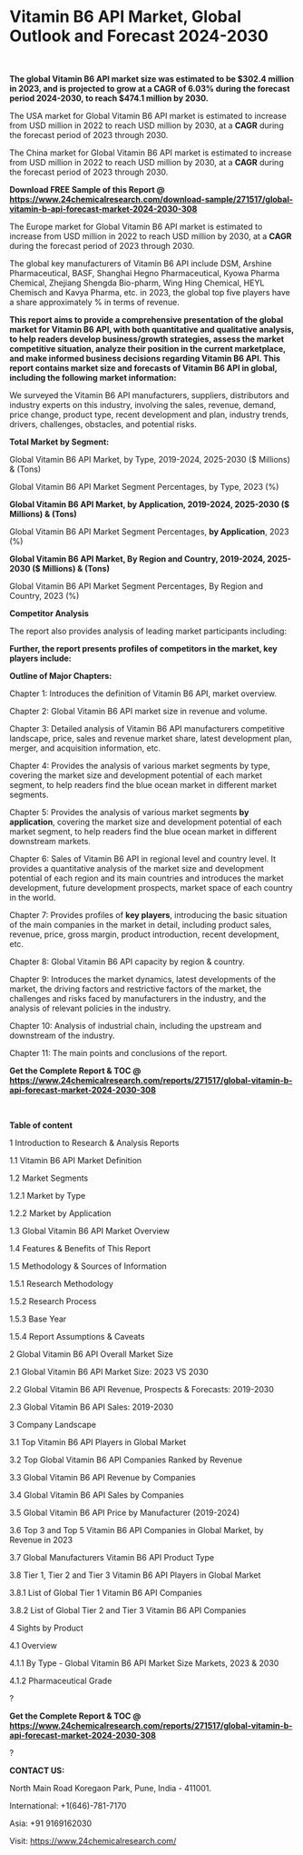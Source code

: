 <h1>Vitamin B6 API Market, Global Outlook and Forecast 2024-2030</h1><br/><p><strong>The global Vitamin B6 API market size was estimated to be $302.4 million in 2023, and is projected to grow at a <strong>CAGR</strong> of 6.03% during the forecast period 2024-2030, to reach $474.1 million by 2030.</strong></p>
 
 
 
 <p>The USA market for Global Vitamin B6 API market is estimated to increase from USD million in 2022 to reach USD million by 2030, at a <strong>CAGR</strong> during the forecast period of 2023 through 2030.</p>
 
 
 
 <p>The China market for Global Vitamin B6 API market is estimated to increase from USD million in 2022 to reach USD million by 2030, at a <strong>CAGR</strong> during the forecast period of 2023 through 2030.</p>
 
 
 
 <div><b>Download FREE Sample of this Report @ <a href="https://www.24chemicalresearch.com/download-sample/271517/global-vitamin-b-api-forecast-market-2024-2030-308">https://www.24chemicalresearch.com/download-sample/271517/global-vitamin-b-api-forecast-market-2024-2030-308</a></b></div>
 
 
 
 <p>The Europe market for Global Vitamin B6 API market is estimated to increase from USD million in 2022 to reach USD million by 2030, at a <strong>CAGR</strong> during the forecast period of 2023 through 2030.</p>
 
 
 
 <p>The global key manufacturers of Vitamin B6 API include DSM, Arshine Pharmaceutical, BASF, Shanghai Hegno Pharmaceutical, Kyowa Pharma Chemical, Zhejiang Shengda Bio-pharm, Wing Hing Chemical, HEYL Chemisch and Kavya Pharma, etc. in 2023, the global top five players have a share approximately % in terms of revenue.</p>
 
 
 
 <p><strong>This report aims to provide a comprehensive presentation of the global market for Vitamin B6 API, with both quantitative and qualitative analysis, to help readers develop business/growth strategies, assess the market competitive situation, analyze their position in the current marketplace, and make informed business decisions regarding Vitamin B6 API. This report contains market size and forecasts of Vitamin B6 API in global, including the following market information:</strong></p>
 
 
 
 <p>We surveyed the Vitamin B6 API manufacturers, suppliers, distributors and industry experts on this industry, involving the sales, revenue, demand, price change, product type, recent development and plan, industry trends, drivers, challenges, obstacles, and potential risks.</p>
 
 
 
 <p><strong>Total Market by Segment:</strong></p>
 
 
 
 <p>Global Vitamin B6 API Market, by Type, 2019-2024, 2025-2030 ($ Millions) & (Tons)</p>
 
 
 
 <p>Global Vitamin B6 API Market Segment Percentages, by Type, 2023 (%)</p>
 
 
 
 <p><strong>Global Vitamin B6 API Market, <strong>by Application</strong>, 2019-2024, 2025-2030 ($ Millions) & (Tons)</strong></p>
 
 
 
 <p>Global Vitamin B6 API Market Segment Percentages, <strong>by Application</strong>, 2023 (%)</p>
 
 
 
 <p><strong>Global Vitamin B6 API Market, By Region and Country, 2019-2024, 2025-2030 ($ Millions) & (Tons)</strong></p>
 
 
 
 <p>Global Vitamin B6 API Market Segment Percentages, By Region and Country, 2023 (%)</p>
 
 
 
 <p><strong>Competitor Analysis</strong></p>
 
 
 
 <p>The report also provides analysis of leading market participants including:</p>
 
 
 
 <p><strong>Further, the report presents profiles of competitors in the market, <strong>key players</strong> include:</strong></p>
 
 
 
 <p><strong>Outline of Major Chapters:</strong></p>
 
 
 
 <p>Chapter 1: Introduces the definition of Vitamin B6 API, market overview.</p>
 
 
 
 <p>Chapter 2: Global Vitamin B6 API market size in revenue and volume.</p>
 
 
 
 <p>Chapter 3: Detailed analysis of Vitamin B6 API manufacturers competitive landscape, price, sales and revenue market share, latest development plan, merger, and acquisition information, etc.</p>
 
 
 
 <p>Chapter 4: Provides the analysis of various market segments by type, covering the market size and development potential of each market segment, to help readers find the blue ocean market in different market segments.</p>
 
 
 
 <p>Chapter 5: Provides the analysis of various market segments <strong>by application</strong>, covering the market size and development potential of each market segment, to help readers find the blue ocean market in different downstream markets.</p>
 
 
 
 <p>Chapter 6: Sales of Vitamin B6 API in regional level and country level. It provides a quantitative analysis of the market size and development potential of each region and its main countries and introduces the market development, future development prospects, market space of each country in the world.</p>
 
 
 
 <p>Chapter 7: Provides profiles of <strong>key players</strong>, introducing the basic situation of the main companies in the market in detail, including product sales, revenue, price, gross margin, product introduction, recent development, etc.</p>
 
 
 
 <p>Chapter 8: Global Vitamin B6 API capacity by region & country.</p>
 
 
 
 <p>Chapter 9: Introduces the market dynamics, latest developments of the market, the driving factors and restrictive factors of the market, the challenges and risks faced by manufacturers in the industry, and the analysis of relevant policies in the industry.</p>
 
 
 
 <p>Chapter 10: Analysis of industrial chain, including the upstream and downstream of the industry.</p>
 
 
 
 <p>Chapter 11: The main points and conclusions of the report.</p>
 
 
 
 <div><b>Get the Complete Report & TOC @ <a href="https://www.24chemicalresearch.com/reports/271517/global-vitamin-b-api-forecast-market-2024-2030-308">https://www.24chemicalresearch.com/reports/271517/global-vitamin-b-api-forecast-market-2024-2030-308</a></b></div>
 
 
 
 <p><br />
 
 <b>Table of content</b></p>
 
 
 
 <p>1 Introduction to Research & Analysis Reports<br />
 
 1.1 Vitamin B6 API Market Definition<br />
 
 1.2 Market Segments<br />
 
 1.2.1 Market by Type<br />
 
 1.2.2 Market by Application<br />
 
 1.3 Global Vitamin B6 API Market Overview<br />
 
 1.4 Features & Benefits of This Report<br />
 
 1.5 Methodology & Sources of Information<br />
 
 1.5.1 Research Methodology<br />
 
 1.5.2 Research Process<br />
 
 1.5.3 Base Year<br />
 
 1.5.4 Report Assumptions & Caveats<br />
 
 2 Global Vitamin B6 API Overall Market Size<br />
 
 2.1 Global Vitamin B6 API Market Size: 2023 VS 2030<br />
 
 2.2 Global Vitamin B6 API Revenue, Prospects & Forecasts: 2019-2030<br />
 
 2.3 Global Vitamin B6 API Sales: 2019-2030<br />
 
 3 Company Landscape<br />
 
 3.1 Top Vitamin B6 API Players in Global Market<br />
 
 3.2 Top Global Vitamin B6 API Companies Ranked by Revenue<br />
 
 3.3 Global Vitamin B6 API Revenue by Companies<br />
 
 3.4 Global Vitamin B6 API Sales by Companies<br />
 
 3.5 Global Vitamin B6 API Price by Manufacturer (2019-2024)<br />
 
 3.6 Top 3 and Top 5 Vitamin B6 API Companies in Global Market, by Revenue in 2023<br />
 
 3.7 Global Manufacturers Vitamin B6 API Product Type<br />
 
 3.8 Tier 1, Tier 2 and Tier 3 Vitamin B6 API Players in Global Market<br />
 
 3.8.1 List of Global Tier 1 Vitamin B6 API Companies<br />
 
 3.8.2 List of Global Tier 2 and Tier 3 Vitamin B6 API Companies<br />
 
 4 Sights by Product<br />
 
 4.1 Overview<br />
 
 4.1.1 By Type - Global Vitamin B6 API Market Size Markets, 2023 & 2030<br />
 
 4.1.2 Pharmaceutical Grade<br />
 
 ? </p>
 
 
 
 <div><b>Get the Complete Report & TOC @ <a href="https://www.24chemicalresearch.com/reports/271517/global-vitamin-b-api-forecast-market-2024-2030-308">https://www.24chemicalresearch.com/reports/271517/global-vitamin-b-api-forecast-market-2024-2030-308</a></b></div>
 
 
 
 <p>? </p>
 
 
 
 <p><b>CONTACT US:</b><br />
 
 North Main Road Koregaon Park, Pune, India - 411001.<br />
 
 International: +1(646)-781-7170<br />
 
 Asia: +91 9169162030<br />
 
 Visit: <a href="https://www.24chemicalresearch.com/">https://www.24chemicalresearch.com/</a></p>